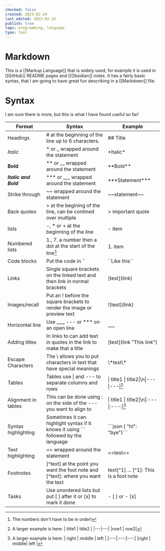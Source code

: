 ```yaml
---
checked: false
created: 2023-02-24
last_edited: 2023-02-24
publish: true
tags: programming, language
type: tool
---
```

# Markdown

This is a [[Markup Language]] that is widely used, for example it is used in [[GitHub]] README pages and [[Obsidian]] notes. It has a fairly basic syntax, that I am going to have great fun describing in a [[Markdown]] file.

# Syntax
I am sure there is more, but this is what I have found useful so far!

| Format                | Syntax                                                                                  | Example                                              |
| --------------------- | --------------------------------------------------------------------------------------- | ---------------------------------------------------- |
| Headings              | \# at the beginning of the line up to 6 characters.                                     | \#\# Title                                           |
| *Italic*              | \* or \_ wrapped around the statement                                                   | \*Italic\*                                           |
| **Bold**              | \*\* or \_\_ wrapped around the statement                                               | \*\*Bold\*\*                                         |
| ***Italic and Bold*** | \*\*\* or \_\_\_ wrapped around the statement                                           | \*\*\*Statement\*\*\*                                |
| Strike through        | \~\~ wrapped around the statement                                                       | \~\~statement\~\~                                    |
| Back quotes           | \> at the begining of the line, can be contined over multiple                           | \> important quote                                   |
| lists                 | \-, \* or \+ at the beginning of the line                                               | \- item                                              |
| Numbered lists        | 1., 7. a number then a dot at the start of the line[^1]                                 | 1. item                                              |
| Code blocks           | Put the code in \`\`                                                                    | \`\`Like this\`\`                                    |
| Links                 | Single square brackets on the linked text and then link in normal brackets              | \[test\]\(link\)                                     |
| Images/recall         | Put an ! before the square brackets to render the image or preview text                 | \!\[test\]\(link\)                                   |
| Horizontal line       | Use \_\_\_, \-\-\- or \*\*\* on an open line                                            | \_\_\_                                               |
| Adding titles         | In links to can add text in quotes in the link to make that a title                     | \[test\]\(link "This link"\)                         |
| Escape Characters     | The \\ allows you to put characters in text that have special meanings                  | \\\*test\\\*                                         |
| Tables                | Tables use \| and \-\-\- to separate columns and rows                                   | \| title1 \| title2\|\\n\|\-\-\-\|\-\-\-\|[^2]       |
| Alignment in tables   | This can be done using : on the side of the \-\-\- you want to align to                 | \| title1 \| title2\|\\n\|\:\-\-\-\|\:\-\-\-\:\|[^3] |
| Syntax highlighting   | Sometimes it can highlight syntax if it knows it using \`\`\` followed by the language  | \`\`\`json { "hi": "bye"}\`\`\`                      |
| Text highlighting     | \=\= wrapped around the statement                                                       | \=\=test\=\=                                         |
| Footnotes             | \[\^text\] at the point you want the foot note and \[\^text\]\: where you want the text | text\[\^1\] ... \[\^1\]: This is a foot note         |
| Tasks                 | Use unordered lists but put \[ \] after it or \[x\] to mark it done                | \- \[ \] or \- \[x\]                                                     |

[^1]: The numbers don't have to be in order!

[^2]: A larger example is here:
	\| title1 \| title2 \|
	\|\-\-\-\|\-\-\-\|
	\|row1 \| row2\|

[^3]: A larger example is here:
	\| right \| middle \| left \|
	\|\:\-\-\-\|\:\-\-\-\:\|\-\-\-\:\|
	\|right \| middle\| left \|
